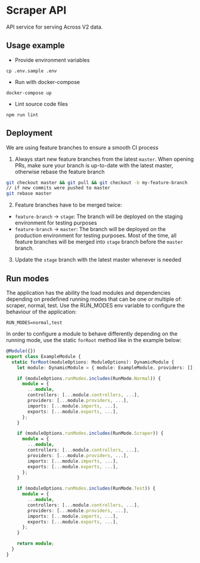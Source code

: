 # Scraper API

API service for serving Across V2 data.

## Usage example

* Provide environment variables
```shell script
cp .env.sample .env
```    

* Run with docker-compose 
```shell script
docker-compose up
```  

* Lint source code files
```shell script
npm run lint
```

## Deployment

We are using feature branches to ensure a smooth CI process

1. Always start new feature branches from the latest `master`. When opening PRs, make sure your branch is up-to-date with the latest master, otherwise rebase the feature branch

```bash
git checkout master && git pull && git checkout -b my-feature-branch
// if new commits were pushed to master
git rebase master
```

2. Feature branches have to be merged twice:
  - `feature-branch` -> `stage`: The branch will be deployed on the staging environment for testing purposes
  - `feature-branch` -> `master`: The branch will be deployed on the production environment for testing purposes. Most of the time, all feature branches will be merged into `stage` branch before the `master` branch.

3. Update the `stage` branch with the latest master whenever is needed 

## Run modes

The application has the ability the load modules and dependencies depending on predefined running modes that can be one or multiple of: scraper, normal, test. Use the RUN_MODES env variable to configure the behaviour of the application:

```
RUN_MODES=normal,test
```

In order to configure a module to behave differently depending on the running mode, use the static `forRoot` method like in the example below:

```ts
@Module({})
export class ExampleModule {
  static forRoot(moduleOptions: ModuleOptions): DynamicModule {
    let module: DynamicModule = { module: ExampleModule, providers: [], controllers: [], imports: [], exports: [] };

    if (moduleOptions.runModes.includes(RunMode.Normal)) {
      module = {
        ...module,
        controllers: [...module.controllers, ...],
        providers: [...module.providers, ...],
        imports: [...module.imports, ...],
        exports: [...module.exports, ...],
      };
    }

    if (moduleOptions.runModes.includes(RunMode.Scraper)) {
      module = {
        ...module,
        controllers: [...module.controllers, ...],
        providers: [...module.providers, ...],
        imports: [...module.imports, ...],
        exports: [...module.exports, ...],
      };
    }

    if (moduleOptions.runModes.includes(RunMode.Test)) {
      module = {
        ...module,
        controllers: [...module.controllers, ...],
        providers: [...module.providers, ...],
        imports: [...module.imports, ...],
        exports: [...module.exports, ...],
      };
    }

    return module;
  }
}
```
